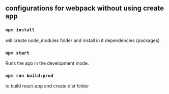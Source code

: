 ## configurations for  webpack without using create app


### `npm install`

will create node_modules folder and install in it dependencies (packages)


### `npm start`

Runs the app in the development mode.<br>


### `npm run build:prod`

to build react-app and create dist folder


